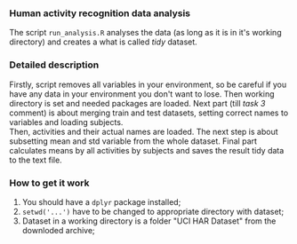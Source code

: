 ### Human activity recognition data analysis
The script `run_analysis.R` analyses the data (as long as it is in it's working directory) and creates a what is called *tidy* dataset.

### Detailed description
Firstly, script removes all variables in your environment, so be careful if you have any data in your environment you don't want to lose. Then working directory is set and needed packages are loaded. Next part (till *task 3* comment) is about merging train and test datasets, setting correct names to variables and loading subjects.<br/>
Then, activities and their actual names are loaded. The next step is about subsetting mean and std variable from the whole dataset. Final part calculates means by all activities by subjects and saves the result tidy data to the text file.

### How to get it work
1. You should have a `dplyr` package installed;
2. `setwd('...')` have to be changed to appropriate directory with dataset;
3. Dataset in a working directory is a folder "UCI HAR Dataset" from the downloded archive;
